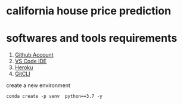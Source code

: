 # california house price prediction

# softwares and tools requirements

1. [Github Account](https://github.com)
2. [VS Code IDE](https://code.visualstudio.com/)
3. [Heroku](https://heroku.com)
4. [GitCLI](https://git-scm.com/docs/gitcli)


create a new environment
```
conda create -p venv  python==3.7 -y
```
